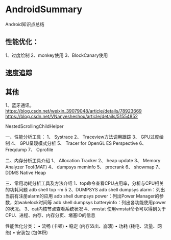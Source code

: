 # AndroidSummary
Android知识点总结

## 性能优化：
   1、过度绘制
   2、monkey使用
   3、BlockCanary使用
## 速度追踪
   
## 其他
   1、蓝牙通讯。
   https://blog.csdn.net/weixin_39079048/article/details/78923669
   https://blog.csdn.net/VNanyesheshou/article/details/51554852

NestedScrollingChildHelper



一、性能分析工具：
1、	Systrace
2、	Traceview方法调用跟踪
3、	GPU过度绘制
4、	GPU呈现模式分析
5、	Tracer for OpenGL ES Perspective
6、	Freqdump
7、	Oprofile

二、内存分析工具介绍
1、	Allocation Tracker
2、	heap update
3、	Memory Analyzer Tool(MAT)
4、	dumpsys meminfo
5、	procrank
6、	showmap
7、	DDMS Native Heap

三、常用功耗分析工具及方法介绍
1、top命令查看CPU占用率，分析与CPU相关的功耗问题
adb shell top -m 5
2、DUMPSYS 
adb shell  dumpsys alarm：列出当前有注册alarm的应用
adb shell  dumpsys power：列出Power Manager的参数，如wakelock时间等
adb shell  dumpsys batteryinfo：列出各功能使用power的状况。
3、cat内核节点查看系统状况
4、vmstat
使用vmstat命令可以得到关于CPU、进程、内存、内存分页、堵塞IO的信息

性能优化分类：
•	流畅 (卡顿)
•	稳定 (内存溢出、崩溃)
•	功耗	(耗电、流量、网络)
•	安装包 (包体积) 
